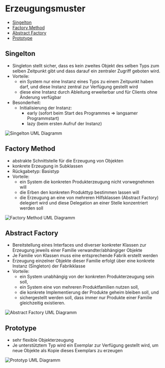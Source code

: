 # Erzeugungsmuster

- [Singelton](#singelton)
- [Factory Method](#factory-method)
- [Abstract Factory](#abstract-factory)
- [Prototype](#prototype)

## Singelton

- Singleton stellt sicher, dass es kein zweites Objekt des selben Typs zum selben Zeitpunkt gibt und dass darauf ein zentraler Zugriff geboten wird.
- Vorteile:
	- ein System nur eine Instanz eines Typs zu einem Zeitpunkt haben darf, und diese Instanz zentral zur Verfügung gestellt wird
	- diese eine Instanz durch Ableitung erweiterbar und für Clients ohne Änderung verfügbar
- Besonderheit:
	- Initialisierung der Instanz:
		- early (sofort beim Start des Programmes => langsamer Programmstart)
		- lazy (beim ersten Aufruf der Instanz)

![Singelton UML Diagramm](https://upload.wikimedia.org/wikipedia/commons/thumb/f/fb/Singleton_UML_class_diagram.svg/250px-Singleton_UML_class_diagram.svg.png)

## Factory Method

- abstrakte Schnittstelle für die Erzeugung von Objekten
- konkrete Erzeugung in Subklassen
- Rückgabetyp: Basistyp
- Vorteile:
	- ein System die konkreten Produkterzeugung nicht vorwegnehmen will
	- die Erben den konkreten Produkttyp bestimmen lassen will
	- die Erzeugung an eine von mehreren Hilfsklassen (Abstract Factory) delegiert wird und diese Delegation an einer Stelle konzentriert werden soll

![Factory Method UML Diagramm](https://upload.wikimedia.org/wikipedia/commons/thumb/1/1e/Fabrikmethode.svg/1920px-Fabrikmethode.svg.png)

## Abstract Factory

- Bereitstellung eines Interfaces und diverser konkreter Klassen zur Erzeugung jeweils einer Familie verwandter/abhängiger Objekte
- Je Familie von Klassen muss eine entsprechende Fabrik erstellt werden
- Erzeugung einzelner Objekte dieser Familie erfolgt über eine konkrete Instanz (Singleton) der Fabrikklasse
- Vorteile:
	- ein System unabhängig von der konkreten Produkterzeugung sein soll,
	- ein System eine von mehreren Produktfamilien nutzen soll,
	- die konkrete Implementierung der Produkte geheim bleiben soll, und
	- sichergestellt werden soll, dass immer nur Produkte einer Familie gleichzeitig existieren.

![Abstract Factory UML Diagramm](https://upload.wikimedia.org/wikipedia/commons/thumb/0/02/AbstkrakteFabrik.svg/1024px-AbstkrakteFabrik.svg.png)

## Prototype

- sehr flexible Objekterzeugung
- Je unterstütztem Typ wird ein Exemplar zur Verfügung gestellt wird, um neue Objekte als Kopie dieses Exemplars zu erzeugen

![Prototyp UML Diagramm](https://upload.wikimedia.org/wikipedia/commons/thumb/5/5e/Prototyp.svg/1920px-Prototyp.svg.png)
